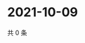 # 2021-10-09

共 0 条

<!-- BEGIN WEIBO -->
<!-- 最后更新时间 Sat Oct 09 2021 04:08:45 GMT+0800 (China Standard Time) -->

<!-- END WEIBO -->
